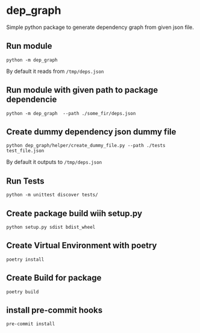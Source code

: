 # dep_graph

Simple python package to generate dependency graph from given json file.

## Run module

    python -m dep_graph

  By default it reads from `/tmp/deps.json`

## Run module with given path to package dependencie  

    python -m dep_graph  --path ./some_fir/deps.json

## Create dummy dependency json dummy file

    python dep_graph/helper/create_dummy_file.py --path ./tests test_file.json

 By default it outputs to `/tmp/deps.json`
  
## Run Tests

    python -m unittest discover tests/

## Create package build wiih setup.py

    python setup.py sdist bdist_wheel

## Create Virtual Environment with poetry

    poetry install

## Create Build for package

    poetry build

## install pre-commit hooks

    pre-commit install
